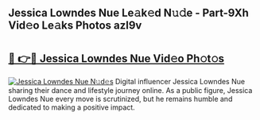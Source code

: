 ## Jessica Lowndes Nue Le𝚊k𝚎d N𝚞𝚍e - Part-9Xh Vid𝚎o Le𝚊ks Photos azI9v

# <h2><a href="http://fb0beq.evod.top/?m=Jessica+Lowndes+Nue">🔗 👉🔴 Jessica Lowndes Nue Vid𝚎o Ph𝚘t𝚘s</a></h2>

[![Jessica Lowndes Nue N𝚞d𝚎s](https://i.imgur.com/8V9OHl7.gif)](http://fb0beq.evod.top/?m=Jessica+Lowndes+Nue)
Digital influencer Jessica Lowndes Nue sharing their dance and lifestyle journey online. As a public figure, Jessica Lowndes Nue every move is scrutinized, but he remains humble and dedicated to making a positive impact. 
